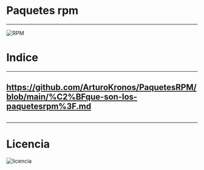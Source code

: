 # Paquetes rpm

***
![RPM](https://github.com/ArturoKronos/PaquetesRPM/assets/145538520/eb0a7daa-8730-45a0-b257-3fabf12ce3e6)



# Indice
***

## https://github.com/ArturoKronos/PaquetesRPM/blob/main/%C2%BFque-son-los-paquetesrpm%3F.md
## 
##


***
# Licencia

![licencia](https://github.com/ArturoKronos/PaquetesRPM/assets/145538520/97040aa1-7104-4dff-9ada-95e843961aba)




